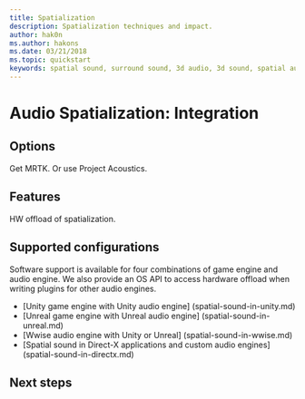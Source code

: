```yaml
---
title: Spatialization
description: Spatialization techniques and impact.
author: hak0n
ms.author: hakons
ms.date: 03/21/2018
ms.topic: quickstart
keywords: spatial sound, surround sound, 3d audio, 3d sound, spatial audio
---
```


# Audio Spatialization: Integration

## Options
Get MRTK. Or use Project Acoustics.

## Features
HW offload of spatialization.

## Supported configurations
Software support is available for four combinations of game engine and audio engine. We also provide an OS API to access hardware offload when writing plugins for other audio engines.
* [Unity game engine with Unity audio engine] (spatial-sound-in-unity.md)
* [Unreal game engine with Unreal audio engine] (spatial-sound-in-unreal.md)
* [Wwise audio engine with Unity or Unreal] (spatial-sound-in-wwise.md)
* [Spatial sound in Direct-X applications and custom audio engines] (spatial-sound-in-directx.md)


## Next steps

